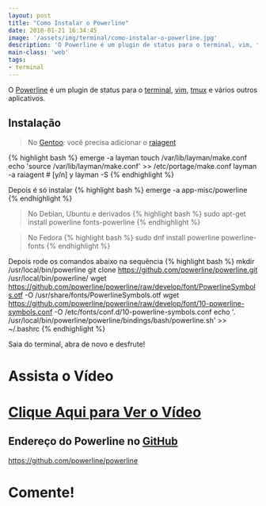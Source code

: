 ```yaml
---
layout: post
title: "Como Instalar o Powerline"
date: 2018-01-21 16:34:45
image: '/assets/img/terminal/como-instalar-o-powerline.jpg'
description: 'O Powerline é um plugin de status para o terminal, vim, tmux e vários outros aplicativos.'
main-class: 'web'
tags:
- terminal
---
```


O [Powerline](https://powerline.readthedocs.io/en/master/index.html) é um plugin de status para o [terminal](http://terminalroot.com.br/shell), [vim](http://terminalroot.com.br/vim), [tmux](http://terminalroot.com.br/2018/01/como-instalar-e-utlizar-o-tmux.html) e vários outros aplicativos.

## Instalação 

> No [Gentoo](https://goo.gl/7PyqZe): você precisa adicionar o [raiagent](https://github.com/leycec/raiagent)

{% highlight bash %}
emerge -a layman
touch /var/lib/layman/make.conf
echo 'source /var/lib/layman/make.conf' >> /etc/portage/make.conf
layman -a raiagent # [y/n] y
layman -S
{% endhighlight %}

Depois é só instalar
{% highlight bash %}
emerge -a app-misc/powerline
{% endhighlight %}

> No Debian, Ubuntu e derivados
{% highlight bash %}
sudo apt-get install powerline fonts-powerline
{% endhighlight %}

> No Fedora
{% highlight bash %}
sudo dnf install powerline powerline-fonts
{% endhighlight %}

Depois rode os comandos abaixo na sequência
{% highlight bash %}
mkdir /usr/local/bin/powerline
git clone https://github.com/powerline/powerline.git /usr/local/bin/powerline/
wget https://github.com/powerline/powerline/raw/develop/font/PowerlineSymbols.otf -O /usr/share/fonts/PowerlineSymbols.otf
wget https://github.com/powerline/powerline/raw/develop/font/10-powerline-symbols.conf -O /etc/fonts/conf.d/10-powerline-symbols.conf
echo '. /usr/local/bin/powerline/powerline/bindings/bash/powerline.sh' >> ~/.bashrc
{% endhighlight %}

Saia do terminal, abra de novo e desfrute!

# Assista o Vídeo

# [Clique Aqui para Ver o Vídeo](https://www.youtube.com/watch?v=YaLR2RZeI1A)


## Endereço do Powerline no [GitHub](http://terminalroot.com.br/git)
<https://github.com/powerline/powerline>

# Comente!


<script async src="https://pagead2.googlesyndication.com/pagead/js/adsbygoogle.js"></script>

<!-- Informat -->
<ins class="adsbygoogle"
 style="display:block"
 data-ad-client="ca-pub-2838251107855362"
 data-ad-slot="2327980059"
 data-ad-format="auto"
 data-full-width-responsive="true"></ins>

<script>
(adsbygoogle = window.adsbygoogle || []).push({});
</script>

